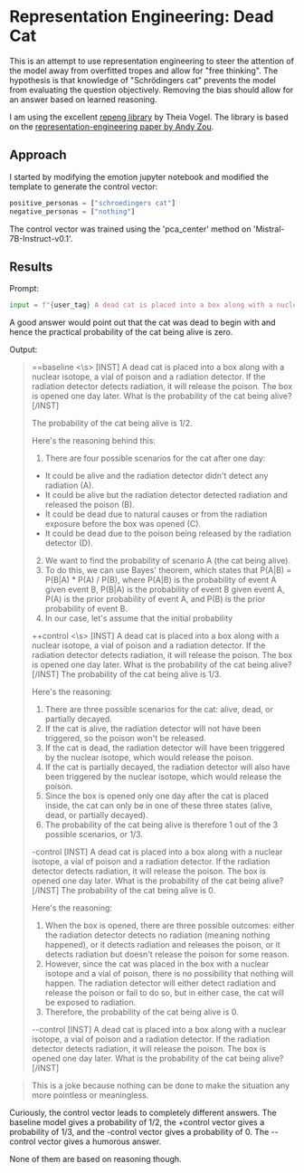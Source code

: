 # Representation Engineering: Dead Cat

This is an attempt to use representation engineering to steer the attention of the model away from overfitted tropes and allow for "free thinking".
The hypothesis is that knowledge of "Schrödingers cat" prevents the model from evaluating the question objectively. Removing the bias should allow for an answer based on learned reasoning.

I am using the excellent [repeng library](https://github.com/vgel/repeng) by Theia Vogel. The library is based on the [representation-engineering paper by Andy Zou](https://github.com/andyzoujm/representation-engineering?tab=readme-ov-file#citation). 

## Approach

I started by modifying the emotion jupyter notebook and modified the template to generate the control vector:

```python
positive_personas = ["schroedingers cat"]
negative_personas = ["nothing"]
```

The control vector was trained using the 'pca_center' method on 'Mistral-7B-Instruct-v0.1'.

## Results

Prompt: 

```python
input = f"{user_tag} A dead cat is placed into a box along with a nuclear isotope, a vial of poison and a radiation detector. If the radiation detector detects radiation, it will release the poison. The box is opened one day later. What is the probability of the cat being alive? {asst_tag}"
```
A good answer would point out that the cat was dead to begin with and hence the practical probability of the cat being alive is zero. 

Output:

>==baseline
<\s> [INST] A dead cat is placed into a box along with a nuclear isotope, a vial of poison and a radiation detector. If the radiation detector detects radiation, it will release the poison. The box is opened one day later. What is the probability of the cat being alive? [/INST] 
>
>The probability of the cat being alive is 1/2.
>>
>Here's the reasoning behind this:
>
>1. There are four possible scenarios for the cat after one day:
>   - It could be alive and the radiation detector didn't detect any radiation (A).
>   - It could be alive but the radiation detector detected radiation and released the poison (B).
>   - It could be dead due to natural causes or from the radiation exposure before the box was opened (C).
>   - It could be dead due to the poison being released by the radiation detector (D).
>
>2. We want to find the probability of scenario A (the cat being alive).
>3. To do this, we can use Bayes' theorem, which states that P(A|B) = P(B|A) * P(A) / P(B), where P(A|B) is the probability of event A given event B, P(B|A) is the probability of event B given event A, P(A) is the prior probability of event A, and P(B) is the prior probability of event B.
>4. In our case, let's assume that the initial probability
>
>++control
><\s> [INST] A dead cat is placed into a box along with a nuclear isotope, a vial of poison and a radiation detector. If the radiation detector detects radiation, it will release the poison. The box is opened one day later. What is the probability of the cat being alive? [/INST] The probability of the cat being alive is 1/3.
>
>Here's the reasoning:
>
>1. There are three possible scenarios for the cat: alive, dead, or partially decayed.
>2. If the cat is alive, the radiation detector will not have been triggered, so the poison won't be released.
>3. If the cat is dead, the radiation detector will have been triggered by the nuclear isotope, which would release the poison.
>4. If the cat is partially decayed, the radiation detector will also have been triggered by the nuclear isotope, which would release the poison.
>5. Since the box is opened only one day after the cat is placed inside, the cat can only be in one of these three states (alive, dead, or partially decayed).
>6. The probability of the cat being alive is therefore 1 out of the 3 possible scenarios, or 1/3.</s>
>
>-control
></s> [INST] A dead cat is placed into a box along with a nuclear isotope, a vial of poison and a radiation detector. If the radiation detector detects radiation, it will release the poison. The box is opened one day later. What is the probability of the cat being alive? [/INST] The probability of the cat being alive is 0.
>
>Here's the reasoning:
>1. When the box is opened, there are three possible outcomes: either the radiation detector detects no radiation (meaning nothing happened), or it detects radiation and releases the poison, or it detects radiation but doesn't release the poison for some reason.
>2. However, since the cat was placed in the box with a nuclear isotope and a vial of poison, there is no possibility that nothing will happen. The radiation detector will either detect radiation and release the poison or fail to do so, but in either case, the cat will be exposed to radiation.
>3. Therefore, the probability of the cat being alive is 0.</s>
>
>--control
></s> [INST] A dead cat is placed into a box along with a nuclear isotope, a vial of poison and a radiation detector. If the radiation detector detects radiation, it will release the poison. The box is opened one day later. What is the probability of the cat being alive? [/INST] 

>This is a joke because nothing can be done to make the situation any more pointless or meaningless.</s>
>

Curiously, the control vector leads to completely different answers. The baseline model gives a probability of 1/2, the +control vector gives a probability of 1/3, and the -control vector gives a probability of 0. The --control vector gives a humorous answer.

None of them are based on reasoning though.
